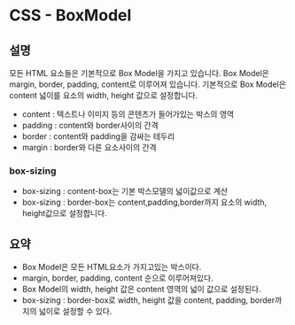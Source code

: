 # CSS - BoxModel

## 설명

모든 HTML 요소들은 기본적으로 Box Model을 가지고 있습니다.
Box Model은 margin, border, padding, content로 이루어져 있습니다.
기본적으로 Box Model은 content 넓이를 요소의 width, height 값으로 설정합니다.

- content : 텍스트나 이미지 등의 콘텐츠가 들어가있는 박스의 영역
- padding : content와 border사이의 간격
- border : content와 padding을 감싸는 테두리
- margin : border와 다른 요소사이의 간격

### box-sizing

- box-sizing : content-box는 기본 박스모델의 넓이값으로 계산
- box-sizing : border-box는 content,padding,border까지 요소의 width, height값으로 설정합니다.

## 요약

- Box Model은 모든 HTML요소가 가지고있는 박스이다.
- margin, border, padding, content 순으로 이루어져있다.
- Box Model의 width, height 값은 content 영역의 넓이 값으로 설정된다.
- box-sizing : border-box로 width, height 값을 content, padding, border까지의 넓이로 설정할 수 있다.